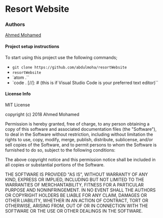# Resort Website


### Authors
[Ahmed Mohamed](https://github.com/abdulmoha)


#### Project setup instructions
To start using this project use the following commands;
- `git clone https://github.com/abdulmoha/resortWebsite`
- `resortWebsite`
- `atom .``
- `code . [//]: # (this is if Visual Studio Code is your preferred text editor)``

#### License Info
MIT License

copyright (c) 2018 Ahmed Mohamed

Permission is hereby granted, free of charge, to any person obtaining a copy of this software and associated documentation files (the "Software"), to deal in the Software without restriction, including without limitation the rights to use, copy, modify, merge, publish, distribute, sublicense, and/or sell copies of the Software, and to permit persons to whom the Software is furnished to do so, subject to the following conditions:

The above copyright notice and this permission notice shall be included in all copies or substantial portions of the Software.

THE SOFTWARE IS PROVIDED "AS IS", WITHOUT WARRANTY OF ANY KIND, EXPRESS OR IMPLIED, INCLUDING BUT NOT LIMITED TO THE WARRANTIES OF MERCHANTABILITY, FITNESS FOR A PARTICULAR PURPOSE AND NONINFRINGEMENT. IN NO EVENT SHALL THE AUTHORS OR COPYRIGHT HOLDERS BE LIABLE FOR ANY CLAIM, DAMAGES OR OTHER LIABILITY, WHETHER IN AN ACTION OF CONTRACT, TORT OR OTHERWISE, ARISING FROM, OUT OF OR IN CONNECTION WITH THE SOFTWARE OR THE USE OR OTHER DEALINGS IN THE SOFTWARE.
